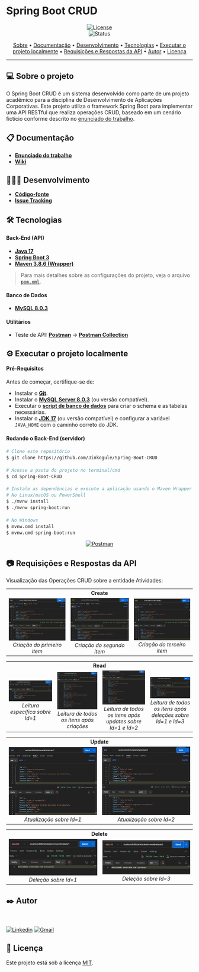 # Spring Boot CRUD

<div align="center">

[![License](https://img.shields.io/github/license/Jinkogule/Spring-Boot-CRUD?style=for-the-badge)](LICENSE)<br>
![Status](https://img.shields.io/badge/STATUS-CONCLU%C3%8DDO-brightgreen?style=for-the-badge)
</div>

<p align="center">
 <a href="#-sobre-o-projeto">Sobre</a> •
 <a href="#-documentação">Documentação</a> • 
 <a href="#-desenvolvimento">Desenvolvimento</a> • 
 <a href="#-tecnologias">Tecnologias</a> • 
 <a href="#-executar-o-projeto-localmente">Executar o projeto localmente</a> • 
 <a href="#-requisições-e-respostas-da-api">Requisições e Respostas da API</a> • 
 <a href="#-autor">Autor</a> •
 <a href="#-licença">Licença</a>
</p>

---

## 💻 Sobre o projeto

O Spring Boot CRUD é um sistema desenvolvido como parte de um projeto acadêmico para a disciplina de Desenvolvimento de Aplicações Corporativas. Este projeto utiliza o framework Spring Boot para implementar uma API RESTful que realiza operações CRUD, baseado em um cenário fictício conforme descrito no [enunciado do trabalho](https://github.com/Jinkogule/Spring-Boot-CRUD/raw/main/src/main/resources/documents/Trabalho_em_grupo.pdf).

## 📋 Documentação

-   **[Enunciado do trabalho](https://github.com/Jinkogule/Spring-Boot-CRUD/raw/main/src/main/resources/documents/Trabalho_em_grupo.pdf)**
-   **[Wiki](https://github.com/Jinkogule/Spring-Boot-CRUD/wiki)**

## 🧑🏻‍💻 Desenvolvimento

-   **[Código-fonte](https://github.com/Jinkogule/Spring-Boot-CRUD)**
-   **[Issue Tracking](https://github.com/Jinkogule/Spring-Boot-CRUD/issues)**

## 🛠 Tecnologias

#### **Back-End (API)**

-   **[Java 17](https://www.oracle.com/br/java/technologies/downloads/#java17)**
-   **[Spring Boot 3](https://spring.io/projects/spring-boot)**
-   **[Maven 3.8.6 (Wrapper)](https://maven.apache.org/)**

> Para mais detalhes sobre as configurações do projeto, veja o arquivo [`pom.xml`](https://github.com/Jinkogule/Spring-Boot-CRUD/blob/main/pom.xml).

#### **Banco de Dados**

-   **[MySQL 8.0.3](https://www.mysql.com/)**

#### **Utilitários**

-   Teste de API: **[Postman](https://www.postman.com/)** -> **[Postman Collection](https://github.com/Jinkogule/Spring-Boot-CRUD/blob/main/src/main/resources/documents/trabalhodac.postman_collection.json)**

## ⚙ Executar o projeto localmente

#### **Pré-Requisitos**

Antes de começar, certifique-se de:

- Instalar o **[Git](https://git-scm.com/)**.
- Instalar o **[MySQL Server 8.0.3](https://dev.mysql.com/downloads/mysql/)** (ou versão compatível).
- Executar o **[script de banco de dados](https://github.com/Jinkogule/Spring-Boot-CRUD/blob/main/src/main/resources/documents/trabalhodac.sql)** para criar o schema e as tabelas necessárias.
- Instalar o **[JDK 17](https://www.oracle.com/br/java/technologies/downloads/#java17)** (ou versão compatível) e configurar a variável `JAVA_HOME` com o caminho correto do JDK.

#### **Rodando o Back-End (servidor)**

```bash
# Clone este repositório
$ git clone https://github.com/Jinkogule/Spring-Boot-CRUD

# Acesse a pasta do projeto no terminal/cmd
$ cd Spring-Boot-CRUD

# Instale as dependências e execute a aplicação usando o Maven Wrapper
# No Linux/macOS ou PowerShell
$ ./mvnw install
$ ./mvnw spring-boot:run

# No Windows
$ mvnw.cmd install
$ mvnw.cmd spring-boot:run
```

<div align="center">

[![Postman](https://img.shields.io/badge/Teste%20com%20o%20Postman-FF6C37?style=for-the-badge&logo=postman&logoColor=white)](https://github.com/Jinkogule/Spring-Boot-CRUD/blob/main/src/main/resources/documents/trabalhodac.postman_collection.json)

</div>

## 📷 Requisições e Respostas da API

Visualização das Operações CRUD sobre a entidade Atividades:
<table align="center" width="100%">
  <tr>
    <td align="center" colspan="3"><strong>Create</strong></td>
  </tr>
  <tr>
    <td align="center">
      <img src="/src/main/resources/static/images/screenshots/create_1.png" alt="" title="create_1">
      <br>
      <em>Criação do primeiro item</em>
    </td>
    <td align="center">
      <img src="/src/main/resources/static/images/screenshots/create_2.png" alt="" title="create_2">
      <br>
      <em>Criação do segundo item</em>
    </td>
    <td align="center">
      <img src="/src/main/resources/static/images/screenshots/create_3.png" alt="" title="create_3">
      <br>
      <em>Criação do terceiro item</em>
    </td>
  </tr>
</table>

<table align="center" width="100%">
  <tr>
    <td align="center" colspan="4"><strong>Read</strong></td>
  </tr>
  <tr>
    <td align="center">
      <img src="/src/main/resources/static/images/screenshots/read_1.png" alt="" title="read_1">
      <br>
      <em>Leitura específica sobre Id=1</em>
    </td>
    <td align="center">
      <img src="/src/main/resources/static/images/screenshots/read_2.png" alt="" title="read_2">
      <br>
      <em>Leitura de todos os itens após criações</em>
    </td>
    <td align="center">
      <img src="/src/main/resources/static/images/screenshots/read_3.png" alt="" title="read_3">
      <br>
      <em>Leitura de todos os itens após updates sobre Id=1 e Id=2</em>
    </td>
    <td align="center">
      <img src="/src/main/resources/static/images/screenshots/read_4.png" alt="" title="read_4">
      <br>
      <em>Leitura de todos os itens após deleções sobre Id=1 e Id=3</em>
    </td>
  </tr>
</table>

<table align="center" width="100%">
  <tr>
    <td align="center" colspan="3"><strong>Update</strong></td>
  </tr>
  <tr>
    <td align="center">
      <img src="/src/main/resources/static/images/screenshots/update_1.png" alt="" title="update_1">
      <br>
      <em>Atualização sobre Id=1</em>
    </td>
    <td align="center">
      <img src="/src/main/resources/static/images/screenshots/update_2.png" alt="" title="update_2">
      <br>
      <em>Atualização sobre Id=2</em>
    </td>
  </tr>
</table>

<table align="center" width="100%">
  <tr>
    <td align="center" colspan="2"><strong>Delete</strong></td>
  </tr>
  <tr>
    <td align="center">
      <img src="/src/main/resources/static/images/screenshots/delete_1.png" alt="" title="delete_1">
      <br>
      <em>Deleção sobre Id=1</em>
    </td>
    <td align="center">
      <img src="/src/main/resources/static/images/screenshots/delete_2.png" alt="" title="delete_2">
      <br>
      <em>Deleção sobre Id=3</em>
    </td>
  </tr>
</table>

## ✒️ Autor

<img border-radius="50%" style="border-radius: 50%;" src="https://avatars.githubusercontent.com/u/52849575?v=4" width="100px;" alt=""/>

[![Linkedin](https://img.shields.io/badge/-Lucas%20Pimenta-blue?style=flat-square&logo=Linkedin&logoColor=white&link=https://www.linkedin.com/in/lucas-pimenta-0663671b1/)](https://www.linkedin.com/in/lucas-pimenta-0663671b1/) 
[![Gmail](https://img.shields.io/badge/-lucaspimenta21@gmail.com-c14438?style=flat-square&logo=Gmail&logoColor=white&link=mailto:lucaspimenta21@gmail.com)](mailto:lucaspimenta21@gmail.com)

## 📝 Licença

Este projeto está sob a licença [MIT](./LICENSE).
